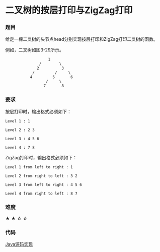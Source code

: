 # 二叉树的按层打印与ZigZag打印

### 题目

给定一棵二叉树的头节点head分别实现按层打印和ZigZag打印二叉树的函数。

例如，二叉树如图3-29所示。

                       1
                   /        \
                  2          3
                /         /     \        
               4         5       6
                      /     \
                     7       8  
### 要求

按层打印时，输出格式必须如下：

    Level 1 : 1

    Level 2 : 2 3

    Level 3 : 4 5 6

    Level 4 : 7 8

ZigZag打印时，输出格式必须如下：

    Level 1 from left to right : 1

    Level 2 from right to left : 3 2

    Level 3 from left to right : 4 5 6

    Level 4 from right to left : 8 7


### 难度

 ★ ★ ☆ ☆

### 代码

 [Java源码实现](../../src/BTree/BTree9.java)
